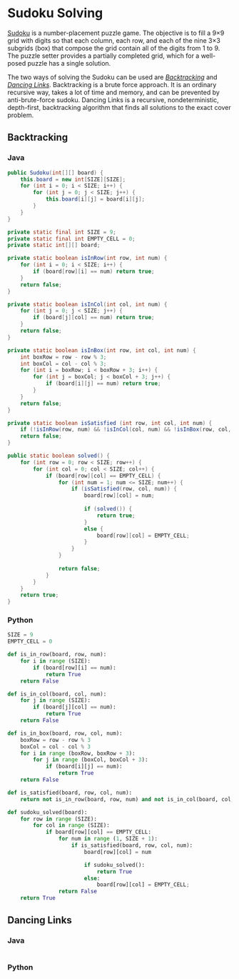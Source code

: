 # Sudoku Solving

[Sudoku](https://en.wikipedia.org/wiki/Sudoku) is a number-placement puzzle game. The objective is to fill a 9×9 grid with digits so that each column, each row, and each of the nine 3×3 subgrids (box) that compose the grid contain all of the digits from 1 to 9. The puzzle setter provides a partially completed grid, which for a well-posed puzzle has a single solution. 

The two ways of solving the Sudoku can be used are [*Backtracking*](https://www.geeksforgeeks.org/backtracking-algorithms/) and [*Dancing Links*](https://www.geeksforgeeks.org/exact-cover-problem-algorithm-x-set-2-implementation-dlx/). Backtracking is a brute force approach. It is an ordinary recursive way, takes a lot of time and memory, and can be prevented by anti-brute-force sudoku. Dancing Links is a recursive, nondeterministic, depth-first, backtracking algorithm that finds all solutions to the exact cover problem.

## Backtracking

### Java
```java
public Sudoku(int[][] board) {
    this.board = new int[SIZE][SIZE];
    for (int i = 0; i < SIZE; i++) {
        for (int j = 0; j < SIZE; j++) {
            this.board[i][j] = board[i][j];
        }
    }
}

private static final int SIZE = 9;
private static final int EMPTY_CELL = 0;
private static int[][] board;

private static boolean isInRow(int row, int num) {
    for (int i = 0; i < SIZE; i++) {
        if (board[row][i] == num) return true;
    }
    return false;
}

private static boolean isInCol(int col, int num) {
    for (int j = 0; j < SIZE; j++) {
        if (board[j][col] == num) return true;
    }
    return false;
}

private static boolean isInBox(int row, int col, int num) {
    int boxRow = row - row % 3;
    int boxCol = col - col % 3;
    for (int i = boxRow; i < boxRow + 3; i++) {
        for (int j = boxCol; j < boxCol + 3; j++) {
            if (board[i][j] == num) return true;
        }
    }
    return false;
}

private static boolean isSatisfied (int row, int col, int num) {
    if (!isInRow(row, num) && !isInCol(col, num) && !isInBox(row, col, num)) return true;
    return false;
}

public static boolean solved() {
    for (int row = 0; row < SIZE; row++) {
        for (int col = 0; col < SIZE; col++) {
            if (board[row][col] == EMPTY_CELL) {
                for (int num = 1; num <= SIZE; num++) {
                    if (isSatisfied(row, col, num)) {
                        board[row][col] = num;
                        
                        if (solved()) {
                            return true;
                        }
                        else {
                            board[row][col] = EMPTY_CELL;
                        }
                    }
                }
                
                return false;
            }
        }
    }  
    return true;
}
```

### Python
```python
SIZE = 9
EMPTY_CELL = 0

def is_in_row(board, row, num):
    for i in range (SIZE):
        if (board[row][i] == num):
            return True
    return False

def is_in_col(board, col, num):
    for j in range (SIZE):
        if (board[j][col] == num):
            return True
    return False

def is_in_box(board, row, col, num):
    boxRow = row - row % 3
    boxCol = col - col % 3
    for i in range (boxRow, boxRow + 3):
        for j in range (boxCol, boxCol + 3):
            if (board[i][j] == num):
                return True
    return False

def is_satisfied(board, row, col, num):
    return not is_in_row(board, row, num) and not is_in_col(board, col, num) and not is_in_box(board, row, col, num)

def sudoku_solved(board):
    for row in range (SIZE):
        for col in range (SIZE):
            if board[row][col] == EMPTY_CELL:
                for num in range (1, SIZE + 1):
                    if is_satisfied(board, row, col, num):
                        board[row][col] = num

                        if sudoku_solved():
                            return True
                        else:
                            board[row][col] = EMPTY_CELL;
                return False
    return True
```

## Dancing Links

### Java
```java
```

### Python
````python
````
